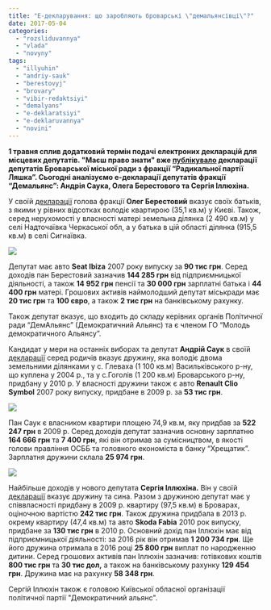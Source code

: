 ```yaml
---
title: "Е-декларування: що заробляють броварські \"демальянсівці\"?"
date: 2017-05-04
categories: 
  - "rozsliduvannya"
  - "vlada"
  - "novyny"
tags: 
  - "illyuhin"
  - "andriy-sauk"
  - "berestovyj"
  - "brovary"
  - "vibir-redaktsiyi"
  - "demalyans"
  - "e-deklaratsiyi"
  - "e-deklaruvannya"
  - "novini"
---
```


**1 травня сплив додатковий термін подачі електроних декларацій для місцевих депутатів. "Маєш право знати" вже [публікувало](https://mpz.brovary.org/e-deklaruvannya-blysk-zlydni-brovarskoyi-fraktsiyi-radykalna-partiya-lyashka/) декларації депутатів Броварської міської ради з фракції “Радикальної партії Ляшка”. Сьогодні аналізуємо е-декларації депутатів фракції “Демальянс”: Андрія Саука, Олега Берестового та Сергія Іллюхіна.**

У своїй [декларації](https://public.nazk.gov.ua/declaration/bed9f5ac-9fd9-478f-89e6-d0bb181d6810) голова фракції **Олег Берестовий** вказує своїх батьків, з якими у рівних відсотках володіє квартирою (35,1 кв.м) у Києві. Також, серед нерухомості у власності матері земельна ділянка (2 490 кв.м) у селі Надточаївка Черкаської обл, а у батька в цій області ділянка (915,5 кв.м) в селі Сигнаївка.

![](https://mpz.brovary.org/wp-content/uploads/2017/03/Oleg-Berestovyj.jpg)

Депутат має авто **Seat Ibiza** 2007 року випуску за **90 тис грн**. Серед доходів пан Берестовий зазначив **144 285 грн** від підприємницької діяльності, а також **14 952 грн** пенсії та **30 000 грн** зарплатні батька і **44 400 грн** матері. Грошових активів наймолодший депутат міськради має **20 тис грн** та **100 євро**, а також **2 тис грн** на банківському рахунку.

Також депутат вказує, що входить до складу керівних органів Політичної ради “ДемАльянс” (Демократичний Альянс) та є членом ГО “Молодь демократичного Альянсу”.

Кандидат у мери на останніх виборах та депутат **Андрій Саук** в своїй [декларації](https://public.nazk.gov.ua/declaration/32a1b010-9cfc-443b-a716-0422f01375b2) серед родичів вказує дружину, яка володіє двома земельними ділянками у с. Глеваха (1 100 кв.м) Васильківського р-ну, що куплена у 2004 р., та у с.Гоголів (1 200 кв.м) Броварського р-ну, придбану у 2010 р. У власності дружини також є авто **Renault Clio Symbol** 2007 року випуску, придбане в 2009 р. за **53 тис грн**.

![](https://mpz.brovary.org/wp-content/uploads/2015/03/Sauk-Andriy-DSC_0214.jpg)

Пан Саук є власником квартири площею 74,9 кв.м, яку придбав за **522 247 грн** в 2009 р. Серед доходів депутат зазначив основну зарплатню **164 666 грн** та **7 400 грн**, які він отримав за сумісництвом, в якості голови правління ОСББ та головного економіста в банку “Хрещатик”. Зарплатня дружини склала **25 974 грн**.

![](https://mpz.brovary.org/wp-content/uploads/2017/02/Segrij-Illyuhin-3.jpg)

Найбільше доходів у нового депутата **Сергія Іллюхіна.** Він у своїй [декларації](https://public.nazk.gov.ua/declaration/041d7166-f9da-46c1-9b3a-a3373e6932e3) вказує дружину та сина. Разом з дружиною депутат має у співвласності придбану в 2009 р. квартиру (97,5 кв.м) в Броварах, оціночною вартістю **242 тис грн**. Також дружина придбала в 2013 р. окрему квартиру (47,4 кв.м) та авто **Skoda Fabia** 2010 рок випуску, придбане за **130 тис грн** в 2010 р. Основний дохід пан Іллюхін має від підприємницької діяльності: за 2016 рік він отримав **1 200 734 грн**. Ще його дружина отримала в 2016 році **25 800 грн** виплат по народженню дитини. Серед грошових активів пан Іллюхін зазначив: готівкових коштів **800 тис грн** та **30 тис дол,** а також на банківському рахунку **129 454 грн**. Дружина має на рахунку **58 348 грн**.

Сергій Іллюхін також є головою Київської обласної організації політичної партії "Демократичний альянс".
